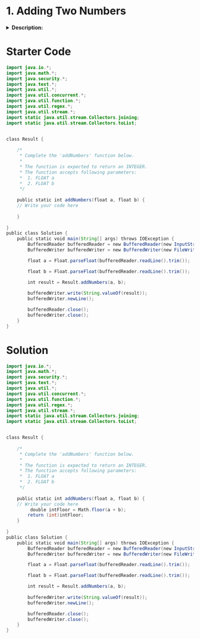 # 1. Adding Two Numbers
<details>
<summary><b>Description:</b></summary><br/>
Determine the integer floor of the sum of two floating point numbers. The floor is the truncated float value, i.e. anything after the decimal point is dropped.

**Example:**
```java
_floor(1.1 + 3.89) = floor(4.99) = 4._
```

**Function Description:**
Complete the function _`addNumbers`_ in the editor below.

_`addNumbers`_ has the following parameter(s):

>_`float a`_: a floating point number
>_`float b`_: a floating point number

Returns:
    _`int`_: the floor of the sum of two floating point numbers

**Constraints**
-   _0.1 < a, b < 106_
-   _a and b have at most 8 places after the decimal_

## **Input Format For Custom Testing**
- The first line contains a floating point value, _a_
- The second line contains a floating point value, _b_

## **Sample Case 0**
Sample Input
```
STDIN     Function
-----     -----
2.3    →  a = 2.3  
1.9    →  b = 1.9
```

Sample Output
```
4
```

Explanation
_a +_ _b =_ _2.3 + 1.9 = 4.2_. Return the integer floor of the sum, _4_.

## Sample Case 1
Sample Input
```
STDIN     Function
-----     -----
2.34   →  a = 2.34
5.7    →  b = 5.7
```

Sample Output
```
8
```

Explanation
_a + b = 2.34 + 5.7 = 8.04_. Return the integer floor of the sum, _8._
</details>


# Starter Code
```java
import java.io.*;
import java.math.*;
import java.security.*;
import java.text.*;
import java.util.*;
import java.util.concurrent.*;
import java.util.function.*;
import java.util.regex.*;
import java.util.stream.*;
import static java.util.stream.Collectors.joining;
import static java.util.stream.Collectors.toList;


class Result {
    
    /*
     * Complete the 'addNumbers' function below.
     *
     * The function is expected to return an INTEGER.
     * The function accepts following parameters:
     *  1. FLOAT a
     *  2. FLOAT b
     */
     
    public static int addNumbers(float a, float b) {
    // Write your code here
    
    }
    
}
public class Solution {
    public static void main(String[] args) throws IOException {
        BufferedReader bufferedReader = new BufferedReader(new InputStreamReader(System.in));
        BufferedWriter bufferedWriter = new BufferedWriter(new FileWriter(System.getenv("OUTPUT_PATH")));

        float a = Float.parseFloat(bufferedReader.readLine().trim());

        float b = Float.parseFloat(bufferedReader.readLine().trim());

        int result = Result.addNumbers(a, b);
        
        bufferedWriter.write(String.valueOf(result));
        bufferedWriter.newLine();

        bufferedReader.close();
        bufferedWriter.close();
    }
}
```



# Solution
```java
import java.io.*;
import java.math.*;
import java.security.*;
import java.text.*;
import java.util.*;
import java.util.concurrent.*;
import java.util.function.*;
import java.util.regex.*;
import java.util.stream.*;
import static java.util.stream.Collectors.joining;
import static java.util.stream.Collectors.toList;


class Result {
    
    /*
     * Complete the 'addNumbers' function below.
     *
     * The function is expected to return an INTEGER.
     * The function accepts following parameters:
     *  1. FLOAT a
     *  2. FLOAT b
     */
     
    public static int addNumbers(float a, float b) {
    // Write your code here
	     double intFloor = Math.floor(a + b);
        return (int)intFloor; 
    }
        
}
public class Solution {
    public static void main(String[] args) throws IOException {
        BufferedReader bufferedReader = new BufferedReader(new InputStreamReader(System.in));
        BufferedWriter bufferedWriter = new BufferedWriter(new FileWriter(System.getenv("OUTPUT_PATH")));

        float a = Float.parseFloat(bufferedReader.readLine().trim());

        float b = Float.parseFloat(bufferedReader.readLine().trim());

        int result = Result.addNumbers(a, b);
        
        bufferedWriter.write(String.valueOf(result));
        bufferedWriter.newLine();

        bufferedReader.close();
        bufferedWriter.close();
    }
}
```
